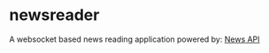 # newsreader
A websocket based news reading application
powered by: [News API](https://newsapi.org/)
